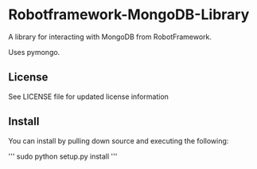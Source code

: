 Robotframework-MongoDB-Library
==============================

A library for interacting with MongoDB from RobotFramework.

Uses pymongo.

License
-------
See LICENSE file for updated license information

Install
-------
You can install by pulling down source and executing the following:

'''
sudo python setup.py install
'''

